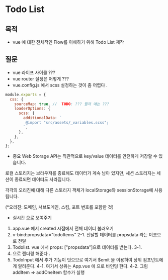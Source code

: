 # Todo List

## 목적

- vue 에 대한 전체적인 Flow를 이해하기 위해 Todo List 제작

## 질문

- vue 라이프 사이클 ???
- vue router 설정은 어떻게 ???
- vue.config.js 에서 scss 설정하는 것이 좀 어렵다 .

```js
module.exports = {
  css: {
    sourceMap: true, //  TODO: ??? 뭘까 얘는 ???
    loaderOptions: {
      scss: {
        additionalData: `
         @import "src/assets/_variables.scss";
        `,
      },
    },
  },
};
```

- 중요
  Web Storage API는 직관적으로 key/value 데이터를 안전하게 저장할 수 있습니다.

로컬 스토리지는 브라우저를 종료해도 데이터가 계속 남아 있지만, 세션 스토리지는 세션이 종료되면 데이터도 사라집니다.

각각의 오리진에 대해 다른 스토리지 객체가 localStorage와 sessionStorage에 사용됩니다.

(\*오리진: 도메인, 서브도메인, 스킴, 포트 번호를 포함한 것)

- 실시간 으로 보여주기

1. app.vue 에서 created 시점에서 전체 데이터 불러오기
2. v-bind:propsdata="todoItems"
   2-1. 전달할 데이터를 propsdata 라는 이름으로 전달
3. Todolist. vue 에서 props: ["propsdata"]으로 데이터를 받는다.
   3-1. <li class="list__item" v-for="(todoItem, index) in propsdata" v-bind:key="todoItem.item"> 으로 렌더링 해준다 .
4. TodoInput 에서 추가 기능이 잇으므로 여기서 $emit 을 이용하여 상위 컴포넌트에게 알려준다.
   4-1. 여기서 상위는 App.vue 에 <TodoInput v-on:addItem="addOneItem" /> 으로 바인딩 한다.
   4-2. 그럼 addItem => addOneItem 함수가 실행
